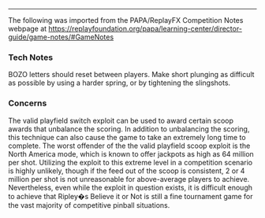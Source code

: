 ***
The following was imported from the PAPA/ReplayFX Competition Notes webpage at https://replayfoundation.org/papa/learning-center/director-guide/game-notes/#GameNotes

### Tech Notes
            
BOZO letters should reset between players. Make short plunging as difficult as possible by using a harder spring, or by tightening the slingshots.

### Concerns
            
The valid playfield switch exploit can be used to award certain scoop awards that unbalance the scoring. In addition to unbalancing the scoring, this technique can also cause the game to take an extremely long time to complete. The worst offender of the the valid playfield scoop exploit is the North America mode, which is known to offer jackpots as high as 64 million per shot. Utilizing the exploit to this extreme level in a competition scenario is highly unlikely, though if the feed out of the scoop is consistent, 2 or 4 million per shot is not unreasonable for above-average players to achieve. Nevertheless, even while the exploit in question exists, it is difficult enough to achieve that Ripley�s Believe it or Not is still a fine tournament game for the vast majority of competitive pinball situations.